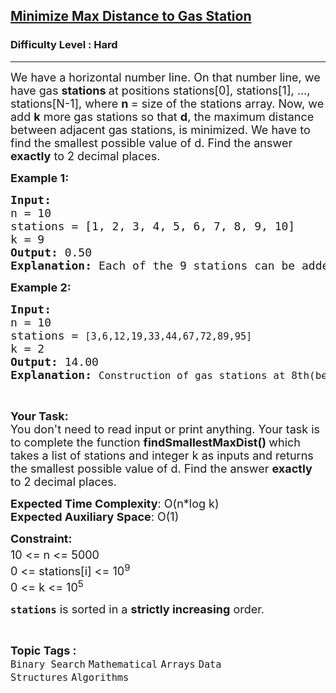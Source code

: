 <h2><a href="https://www.geeksforgeeks.org/problems/minimize-max-distance-to-gas-station/1?timeMachineDate=2024-05-22">Minimize Max Distance to Gas Station</a></h2><h3>Difficulty Level : Hard</h3><hr><div class="problems_problem_content__Xm_eO"><p><span style="font-size: 18px;">We have a horizontal number line. On that number line, we have gas <strong>stations </strong>at positions stations[0], stations[1], ..., stations[N-1], where <strong>n </strong>= size of the stations array. Now, we add <strong>k</strong> more gas stations so that <strong>d</strong>, the maximum distance between adjacent gas stations, is minimized. We have to find the smallest possible value of d. Find the answer <strong>exactly</strong> to 2 decimal places.</span></p>
<p><span style="font-size: 18px;"><strong>Example 1:</strong></span></p>
<pre><span style="font-size: 18px;"><strong>Input:
</strong>n = 10</span>
<span style="font-size: 18px;">stations = [1, 2, 3, 4, 5, 6, 7, 8, 9, 10]</span>
<span style="font-size: 18px;">k = 9</span>
<span style="font-size: 18px;"><strong>Output:</strong> 0.50</span>
<span style="font-size: 18px;"><strong>Explanation: </strong>Each of the 9 stations can be added mid way between all the existing adjacent stations.</span></pre>
<p><span style="font-size: 18px;"><strong>Example 2:</strong></span></p>
<pre><span style="font-size: 18px;"><strong>Input:
</strong>n = 10</span>
<span style="font-size: 18px;">stations = <code>[3,6,12,19,33,44,67,72,89,95]</code></span> <br><span style="font-size: 18px;">k = 2</span> <br><span style="font-size: 18px;"><strong>Output:</strong> 14.00</span> <br><span style="font-size: 18px;"><strong>Explanation: </strong></span><span style="font-size: 12pt;">Construction of gas stations at 8th(between 72 and 89) and 6th(between 44 and 67) locations.</span></pre>
<p>&nbsp;</p>
<p><span style="font-size: 18px;"><strong>Your Task:</strong><br>You don't need to read input or print anything. Your task is to complete the function&nbsp;<strong>findSmallestMaxDist()&nbsp;</strong>which takes a list of stations and integer k as inputs and returns the smallest possible value of d. Find the answer <strong>exactly</strong> to 2 decimal places.</span></p>
<p><span style="font-size: 18px;"><strong>Expected Time Complexity</strong>: O(n*log k)<br><strong>Expected Auxiliary Space</strong>: O(1)</span></p>
<p><span style="font-size: 18px;"><strong>Constraint:</strong><br>10 &lt;= n &lt;= 5000<sup>&nbsp;</sup><br>0 &lt;= stations[i] &lt;= 10<sup>9&nbsp;</sup><br>0 &lt;= k &lt;= 10<sup>5</sup></span></p>
<p><span style="font-size: 18px;"><strong><code>stations</code></strong>&nbsp;is sorted in a&nbsp;<strong>strictly increasing</strong>&nbsp;order.</span></p></div><br><p><span style=font-size:18px><strong>Topic Tags : </strong><br><code>Binary Search</code>&nbsp;<code>Mathematical</code>&nbsp;<code>Arrays</code>&nbsp;<code>Data Structures</code>&nbsp;<code>Algorithms</code>&nbsp;